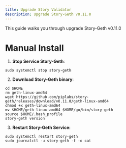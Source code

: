 ```yaml
---
title: Upgrade Story Validator
description: Upgrade Story-Geth v0.11.0
---
```


This guide walks you through upgrade Story-Geth v0.11.0

# Manual Install

1. **Stop Service Story-Geth**: 
```
sudo systemctl stop story-geth
```

2. **Download Story-Geth binary**: 
```
cd $HOME
rm geth-linux-amd64
wget https://github.com/piplabs/story-geth/releases/download/v0.11.0/geth-linux-amd64
chmod +x geth-linux-amd64
mv $HOME/geth-linux-amd64 $HOME/go/bin/story-geth
source $HOME/.bash_profile
story-geth version
```

3. **Restart Story-Geth Service**: 
```
sudo systemctl restart story-geth
sudo journalctl -u story-geth -f -o cat
```